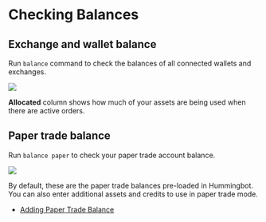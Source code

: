 # Checking Balances

## Exchange and wallet balance

Run `balance` command to check the balances of all connected wallets and exchanges.

![](/assets/img/balance-command.png)

**Allocated** column shows how much of your assets are being used when there are active orders.

## Paper trade balance

Run `balance paper` to check your paper trade account balance.

![](/assets/img/balance-paper.png)

By default, these are the paper trade balances pre-loaded in Hummingbot. You can also enter additional assets and credits to use in paper trade mode.

- [Adding Paper Trade Balance](/global-configs/paper-trade/#adding-paper-trade-balance)
